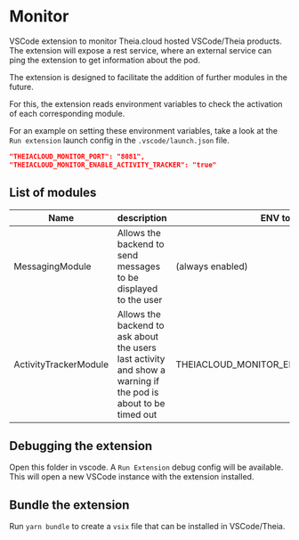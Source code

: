 # Monitor

VSCode extension to monitor Theia.cloud hosted VSCode/Theia products.
The extension will expose a rest service, where an external service can ping the extension to get information about the pod.

The extension is designed to facilitate the addition of further modules in the future.

For this, the extension reads environment variables to check the activation of each corresponding module.

For an example on setting these environment variables, take a look at the `Run extension` launch config in the `.vscode/launch.json` file.

```json
"THEIACLOUD_MONITOR_PORT": "8081",
"THEIACLOUD_MONITOR_ENABLE_ACTIVITY_TRACKER": "true"
```

## List of modules

| Name                  | description                                                                                                    | ENV to enable                              |
| --------------------- | -------------------------------------------------------------------------------------------------------------- | ------------------------------------------ |
| MessagingModule       | Allows the backend to send messages to be displayed to the user                                                | (always enabled)                           |
| ActivityTrackerModule | Allows the backend to ask about the users last activity and show a warning if the pod is about to be timed out | THEIACLOUD_MONITOR_ENABLE_ACTIVITY_TRACKER |

## Debugging the extension

Open this folder in vscode. A `Run Extension` debug config will be available. This will open a new VSCode instance with the extension installed.

## Bundle the extension

Run `yarn bundle` to create a `vsix` file that can be installed in VSCode/Theia.
